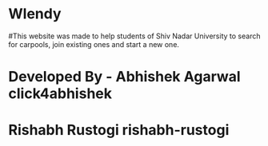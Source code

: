 # Wlendy

#This website was made to help students of Shiv Nadar University to search for carpools, join existing ones and start a new one.

# Developed By - Abhishek Agarwal click4abhishek
#                Rishabh Rustogi  rishabh-rustogi

